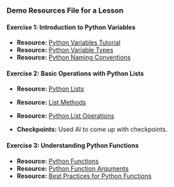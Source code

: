 ### Demo Resources File for a Lesson

#### Exercise 1: Introduction to Python Variables

- **Resource:** [Python Variables Tutorial](https://www.w3schools.com/python/python_variables.asp)
- **Resource:** [Python Variable Types](https://realpython.com/python-data-types/)
- **Resource:** [Python Naming Conventions](https://pep8.org/#variable-names)

#### Exercise 2: Basic Operations with Python Lists

- **Resource:** [Python Lists](https://docs.python.org/3/tutorial/datastructures.html)
- **Resource:** [List Methods](https://www.programiz.com/python-programming/list)
- **Resource:** [Python List Operations](https://www.geeksforgeeks.org/python-list/)

- **Checkpoints:**
  Used AI to come up with checkpoints.

#### Exercise 3: Understanding Python Functions

- **Resource:** [Python Functions](https://www.w3schools.com/python/python_functions.asp)
- **Resource:** [Python Function Arguments](https://realpython.com/python-kwargs-and-args/)
- **Resource:** [Best Practices for Python Functions](https://realpython.com/python-best-practices/)
